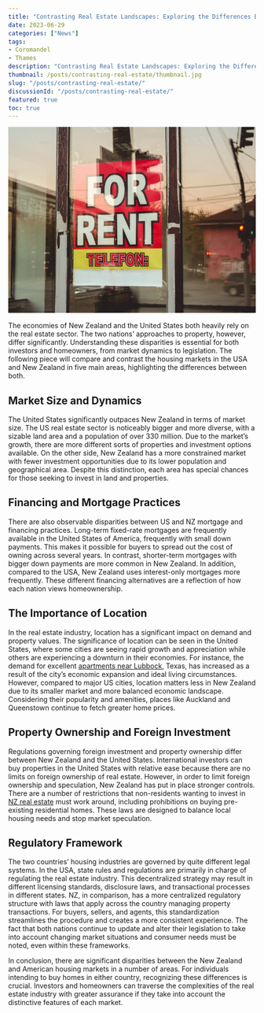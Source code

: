 ```yaml
---
title: "Contrasting Real Estate Landscapes: Exploring the Differences Between USA and NZ Markets"
date: 2023-06-29
categories: ["News"]
tags:
- Coromandel
- Thames
description: "Contrasting Real Estate Landscapes: Exploring the Differences Between USA and NZ Markets"
thumbnail: /posts/contrasting-real-estate/thumbnail.jpg
slug: "/posts/contrasting-real-estate/"
discussionId: "/posts/contrasting-real-estate/"
featured: true
toc: true
---
```

![UK Correspondent: Peter Minkoff](thumbnail.jpg)

The economies of New Zealand and the United States both heavily rely on the real estate sector. The two nations’ approaches to property, however, differ significantly. Understanding these disparities is essential for both investors and homeowners, from market dynamics to legislation. The following piece will compare and contrast the housing markets in the USA and New Zealand in five main areas, highlighting the differences between both.


## Market Size and Dynamics
The United States significantly outpaces New Zealand in terms of market size. The US real estate sector is noticeably bigger and more diverse, with a sizable land area and a population of over 330 million. Due to the market’s growth, there are more different sorts of properties and investment options available. On the other side, New Zealand has a more constrained market with fewer investment opportunities due to its lower population and geographical area. Despite this distinction, each area has special chances for those seeking to invest in land and properties.

## Financing and Mortgage Practices
There are also observable disparities between US and NZ mortgage and financing practices. Long-term fixed-rate mortgages are frequently available in the United States of America, frequently with small down payments. This makes it possible for buyers to spread out the cost of owning across several years. In contrast, shorter-term mortgages with bigger down payments are more common in New Zealand. In addition, compared to the USA, New Zealand uses interest-only mortgages more frequently. These different financing alternatives are a reflection of how each nation views homeownership.

## The Importance of Location
In the real estate industry, location has a significant impact on demand and property values. The significance of location can be seen in the United States, where some cities are seeing rapid growth and appreciation while others are experiencing a downturn in their economies. For instance, the demand for excellent [apartments near Lubbock](https://www.rent.com/texas/lubbock-apartments), Texas, has increased as a result of the city’s economic expansion and ideal living circumstances. However, compared to major US cities, location matters less in New Zealand due to its smaller market and more balanced economic landscape. Considering their popularity and amenities, places like Auckland and Queenstown continue to fetch greater home prices.

## Property Ownership and Foreign Investment
Regulations governing foreign investment and property ownership differ between New Zealand and the United States. International investors can buy properties in the United States with relative ease because there are no limits on foreign ownership of real estate. However, in order to limit foreign ownership and speculation, New Zealand has put in place stronger controls. There are a number of restrictions that non-residents wanting to invest in [NZ real estate](https://mediapa.co.nz/garry-malcolm-and-re-max-team-realty-are-new-plymouths-leading-real-estate-agents/) must work around, including prohibitions on buying pre-existing residential homes. These laws are designed to balance local housing needs and stop market speculation.

## Regulatory Framework
The two countries’ housing industries are governed by quite different legal systems. In the USA, state rules and regulations are primarily in charge of regulating the real estate industry. This decentralized strategy may result in different licensing standards, disclosure laws, and transactional processes in different states. NZ, in comparison, has a more centralized regulatory structure with laws that apply across the country managing property transactions. For buyers, sellers, and agents, this standardization streamlines the procedure and creates a more consistent experience. The fact that both nations continue to update and alter their legislation to take into account changing market situations and consumer needs must be noted, even within these frameworks.

In conclusion, there are significant disparities between the New Zealand and American housing markets in a number of areas. For individuals intending to buy homes in either country, recognizing these differences is crucial. Investors and homeowners can traverse the complexities of the real estate industry with greater assurance if they take into account the distinctive features of each market.